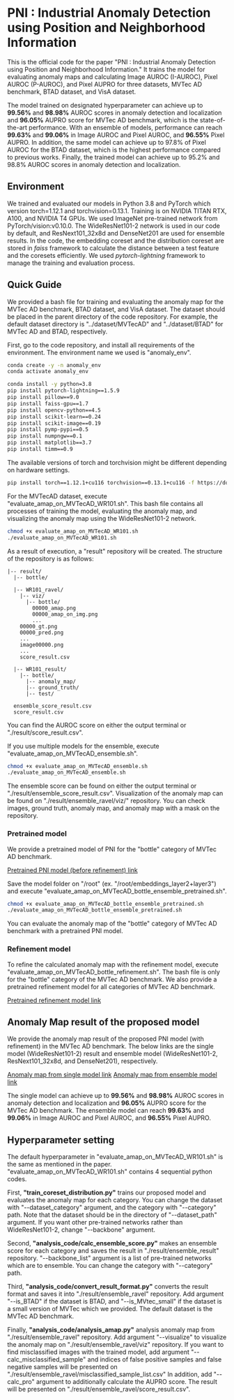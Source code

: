 # PNI : Industrial Anomaly Detection using Position and Neighborhood Information
This is the official code for the paper "PNI : Industrial Anomaly Detection using Position and Neighborhood Information."
It trains the model for evaluating anomaly maps and calculating Image AUROC (I-AUROC), Pixel AUROC (P-AUROC), and Pixel AUPRO for three datasets, MVTec AD benchmark, BTAD dataset, and VisA dataset.

The model trained on designated hyperparameter can achieve up to **99.56%** and **98.98%** AUROC scores in anomaly detection and localization and **96.05%** AUPRO score for MVTec AD benchmark, which is the state-of-the-art performance.
With an ensemble of models, performance can reach **99.63%** and **99.06%** in Image AUROC and Pixel AUROC, and **96.55%** Pixel AUPRO.
In addition, the same model can achieve up to 97.8% of Pixel AUROC for the BTAD dataset, which is the highest performance compared to previous works.
Finally, the trained model can achieve up to 95.2% and 98.8% AUROC scores in anomaly detection and localization.

## Environment
We trained and evaluated our models in Python 3.8 and PyTorch which version torch=1.12.1 and torchvision=0.13.1.
Training is on NVIDIA TITAN RTX, A100, and NVIDIA T4 GPUs.
We used ImageNet pre-trained network from PyTorch/vision:v0.10.0.
The WideResNet101-2 network is used in our code by default, and ResNext101_32x8d and DenseNet201 are used for ensemble results.
In the code, the embedding coreset and the distribution coreset are stored in *faiss* framework to calculate the distance between a test feature and the coresets efficiently.
We used *pytorch-lightning* framework to manage the training and evaluation process.

## Quick Guide
We provided a bash file for training and evaluating the anomaly map for the MVTec AD benchmark, BTAD dataset, and VisA dataset.
The dataset should be placed in the parent directory of the code repository.
For example, the default dataset directory is "../dataset/MVTecAD" and "../dataset/BTAD" for MVTec AD and BTAD, respectively.

First, go to the code repository, and install all requirements of the environment.
The environment name we used is "anomaly_env".

```bash
conda create -y -n anomaly_env
conda activate anomaly_env 
```
```bash
conda install -y python=3.8
pip install pytorch-lightning==1.5.9
pip install pillow==9.0
pip install faiss-gpu==1.7
pip install opencv-python==4.5
pip install scikit-learn==0.24
pip install scikit-image==0.19
pip install pymp-pypi==0.5
pip install numpngw==0.1
pip install matplotlib==3.7
pip install timm==0.9
```
The available versions of torch and torchvision might be different depending on hardware settings.
```bash
pip install torch==1.12.1+cu116 torchvision==0.13.1+cu116 -f https://download.pytorch.org/whl/torch_stable.html
```

For the MVTecAD dataset, execute "evaluate_amap_on_MVTecAD_WR101.sh". This bash file contains all processes of training the model, evaluating the anomaly map, and visualizing the anomaly map using the WideResNet101-2 network.
```bash
chmod +x evaluate_amap_on_MVTecAD_WR101.sh
./evaluate_amap_on_MVTecAD_WR101.sh
```
As a result of execution, a "result" repository will be created. The structure of the repository is as follows:
```
|-- result/
  |-- bottle/
  
  |-- WR101_ravel/
    |-- viz/
      |-- bottle/
        00000_amap.png
        00000_amap_on_img.png
        ...
    00000_gt.png
    00000_pred.png
    ...
    image00000.png
    ...
    score_result.csv
    
  |-- WR101_result/
    |-- bottle/
      |-- anomaly_map/
      |-- ground_truth/
      |-- test/
      
  ensemble_score_result.csv
  score_result.csv
```

You can find the AUROC score on either the output terminal or "./result/score_result.csv". 

If you use multiple models for the ensemble, execute "evaluate_amap_on_MVTecAD_ensemble.sh". 
```bash
chmod +x evaluate_amap_on_MVTecAD_ensemble.sh
./evaluate_amap_on_MVTecAD_ensemble.sh
```
The ensemble score can be found on either the output terminal or "./result/ensemble_score_result.csv".
Visualization of the anomaly map can be found on "./result/ensemble_ravel/viz/" repository.
You can check images, ground truth, anomaly map, and anomaly map with a mask on the repository.

### Pretrained model
We provide a pretrained model of PNI for the "bottle" category of MVTec AD benchmark.

[Pretrained PNI model (before refinement) link](https://drive.google.com/drive/folders/16Q2ZUmf_oHC05iGIRh19cPO8oCTAJfSe?usp=drive_link)

Save the model folder on "/root" (ex. "/root/embeddings_layer2+layer3") and execute "evaluate_amap_on_MVTecAD_bottle_ensemble_pretrained.sh".
```bash
chmod +x evaluate_amap_on_MVTecAD_bottle_ensemble_pretrained.sh
./evaluate_amap_on_MVTecAD_bottle_ensemble_pretrained.sh
```
You can evaluate the anomaly map of the "bottle" category of MVTec AD benchmark with a pretrained PNI model.

### Refinement model
To refine the calculated anomaly map with the refinement model, execute "evaluate_amap_on_MVTecAD_bottle_refinement.sh". The bash file is only for the "bottle" category of the MVTec AD benchmark. We also provide a pretrained refinement model for all categories of MVTec AD benchmark.

[Pretrained refinement model link](https://drive.google.com/drive/folders/1SMnRU6gQqsWOWCuKi2yiFjrpQbsztN0T)


## Anomaly Map result of the proposed model
We provide the anomaly map result of the proposed PNI model (with refinement) in the MVTec AD benchmark. The below links are the single model (WideResNet101-2) result and ensemble model (WideResNet101-2, ResNext101_32x8d, and DenseNet201), respectively.

[Anomaly map from single model link](https://drive.google.com/drive/folders/1Tr4RHY9HhczPfusGdNIOb8bnzok2Md68?usp=drive_link)
[Anomaly map from ensemble model link](https://drive.google.com/drive/folders/1Fs5C106B4RgXv-vktCaKcWpRSzxpi1Yc?usp=drive_link)

The single model can achieve up to **99.56%** and **98.98%** AUROC scores in anomaly detection and localization and **96.05%** AUPRO score for the MVTec AD benchmark.
The ensemble model can reach **99.63%** and **99.06%** in Image AUROC and Pixel AUROC, and **96.55%** Pixel AUPRO.


## Hyperparameter setting
The default hyperparameter in "evaluate_amap_on_MVTecAD_WR101.sh" is the same as mentioned in the paper. 
"evaluate_amap_on_MVTecAD_WR101.sh" contains 4 sequential python codes.

First, **"train_coreset_distribution.py"** trains our proposed model and evaluates the anomaly map for each category. You can change the dataset with "--dataset_category" argument, and the category with "--category" path. 
Note that the dataset should be in the directory of "--dataset_path" argument. 
If you want other pre-trained networks rather than WideResNet101-2, change "--backbone" argument.

Second, **"analysis_code/calc_ensemble_score.py"** makes an ensemble score for each category and saves the result in "./result/ensemble_result" repository.
"--backbone_list" argument is a list of pre-trained networks which are to ensemble. You can change the category with "--category" path. 

Third, **"analysis_code/convert_result_format.py"** converts the result format and saves it into "./result/ensemble_ravel" repository.
Add argument "--is_BTAD" if the dataset is BTAD, and "--is_MVtec_small" if the dataset is a small version of MVTec which we provided.
The default dataset is the MVTec AD benchmark.

Finally, **"analysis_code/analysis_amap.py"** analysis anomaly map from "./result/ensemble_ravel" repository.
Add argument "--visualize" to visualize the anomaly map on "./result/ensemble_ravel/viz" repository.
If you want to find misclassified images with the trained model, add argument "--calc_misclassified_sample" and indices of false positive samples and false negative samples will be presented on "./result/ensemble_ravel/misclassified_sample_list.csv"
In addition, add "--calc_pro" argument to additionally calculate the AUPRO score. The result will be presented on "./result/ensemble_ravel/score_result.csv".
